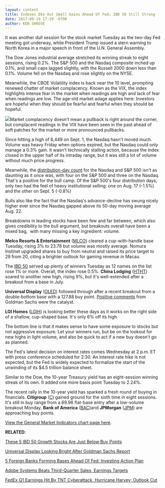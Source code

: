 ```yaml
---
layout: content
title: Indexes Eke Out Small Gains Ahead Of Fed; IBD 50 Still Strong
date: 2017-09-19 17:29 -0700
author: KEN SHREVE
---
```






It was another dull session for the stock market Tuesday as the two-day Fed meeting got underway, while President Trump issued a stern warning to North Korea in a major speech in front of the U.N. General Assembly.




The Dow Jones industrial average stretched its winning streak to eight sessions, rising 0.2%. The S&P 500 and the Nasdaq composite inched up 0.1%, and small caps lagged slightly, with the Russell 2000 down less than 0.1%. Volume fell on the Nasdaq and rose slightly on the NYSE.


Meanwhile, the CBOE Volatility index is back near the 10 level, prompting renewed chatter of market complacency. Known as the VIX, the index highlights intense fear in the market when readings are high and lack of fear when readings are low. The age-old market adage applies here: Investors are hopeful when they should be fearful and fearful when they should be hopeful.


![](https://www.investors.com/wp-content/uploads/2017/09/MP091917.png)Market complacency doesn't mean a pullback is right around the corner, but complacent readings in the VIX have been seen in the past ahead of soft patches for the market or more pronounced pullbacks.


Since hitting a high of 6,449 on Sept. 1, the Nasdaq hasn't moved much. Volume was heavy Friday when options expired, but the Nasdaq could only manage a 0.3% gain. It wasn't technically stalling action, because the index closed in the upper half of its intraday range, but it was still a lot of volume without much price progress.


Meanwhile, the [distribution-day count](https://www.investors.com/ibd-university/market-timing/market-tops/) for the Nasdaq and S&P 500 isn't as daunting as it once was, with four on the S&P 500 and three on the Nasdaq. That's a positive for the bull camp. Of the S&P 500's four distribution days, only two had the feel of heavy institutional selling: one on Aug. 17 (-1.5%) and the other on Sept. 5 (-0.8%)


Bulls also like the fact that the Nasdaq's advance-decline has swung nicely higher ever since the Nasdaq gapped above its 50-day moving average Aug. 22.


Breakdowns in leading stocks have been few and far between, which also gives credibility to the bull argument, but breakouts overall have been a mixed bag,  with many missing a key ingredient: volume.


**Melco Resorts & Entertainment** ([MLCO](https://research.investors.com/quote.aspx?symbol=MLCO)) cleared a cup-with-handle base Tuesday, rising 3% to 23.78 but volume was mostly average. Nomura Instinet upgraded shares to buy from neutral and raised its price target to 29 from 20, citing a brighter outlook for gaming revenue in Macau.


The [IBD 50](https://www.investors.com/stock-lists/ibd-50/ibd-50-performance/) served up plenty of winners Tuesday as 12 names on the list rose 1% or more. Overall, the index rose 0.5%. **China Lodging** ([HTHT](https://research.investors.com/quote.aspx?symbol=HTHT)) soared to another new high, rising 9%, but it's well-extended after a breakout from a base in July.


**Universal Display** ([OLED](https://research.investors.com/quote.aspx?symbol=OLED)) followed through after a recent breakout from a double-bottom base with a 127.88 buy point. [Positive comments](https://www.investors.com/news/technology/universal-display-looking-bright-after-goldman-sachs-report/) from Goldman Sachs were the catalyst.


**LGI Homes** ([LGIH](https://research.investors.com/quote.aspx?symbol=LGIH)) is looking better these days as it works on the right side of a shallow, cup-shaped base. It's only 6% off its high.



The bottom line is that it makes sense to have some exposure to stocks but not aggressive exposure. Let your winners run, but be on the lookout for new highs in light volume, and also be quick to act if a new buy doesn't go as planned.


The Fed's latest decision on interest rates comes Wednesday at 2 p.m. ET with press conference scheduled for 2:30. An interest rate hike is not expected, but the Fed is widely expected to formalize the start of the unwinding of its $4.5 trillion balance sheet.


Similar to the Dow, the 10-year Treasury yield has an eight-session winning streak of its own. It added one more basis point Tuesday to 2.24%.


The recent rally in the 10-year yield has sparked a fresh round of buying in financials. **Citigroup** ([C](https://research.investors.com/quote.aspx?symbol=C)) gained ground for the sixth time in eight sessions. It's still in buy range from a 69.96 flat-base entry after a low-volume breakout Monday. **Bank of America** ([BAC](https://research.investors.com/quote.aspx?symbol=BAC))and **JPMorgan** ([JPM](https://research.investors.com/quote.aspx?symbol=JPM)) are approaching buy points.


[View the General Market Indicators chart page here](https://www.investors.com/wp-content/uploads/2017/09/IBD1909152456GMI.pdf).


**RELATED**:


[These 5 IBD 50 Growth Stocks Are Just Below Buy Points](https://www.investors.com/market-trend/stock-market-today/facebook-apple-supplier-lead-5-ibd-50-stocks-near-buy-points-sp-500-futures/)


[Universal Display Looking Bright After Goldman Sachs Report](https://www.investors.com/news/technology/universal-display-looking-bright-after-goldman-sachs-report/)


[5 Foreign Banks Forming Bases Ahead Of Fed: Investing Action Plan](https://www.investors.com/research/investing-action-plan/5-foreign-banks-forming-bases-ahead-of-fed-investing-action-plan/)


[Adobe Systems Beats Third-Quarter Sales, Earnings Targets](https://www.investors.com/news/technology/adobe-systems-beats-third-quarter-sales-earnings-targets/)


[FedEx Q1 Earnings Hit By TNT Cyberattack, Hurricane Harvey; Outlook Cut](https://www.investors.com/news/fedex-stock-near-buy-point-ahead-of-earnings-report-after-the-close/)




